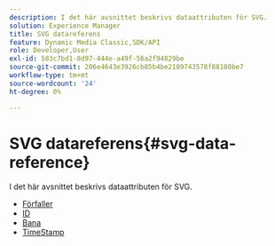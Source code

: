 ```yaml
---
description: I det här avsnittet beskrivs dataattributen för SVG.
solution: Experience Manager
title: SVG datareferens
feature: Dynamic Media Classic,SDK/API
role: Developer,User
exl-id: 583c7bd1-8d97-444e-a49f-56a2f94829be
source-git-commit: 206e4643e3926cb85b4be2189743578f88180be7
workflow-type: tm+mt
source-wordcount: '24'
ht-degree: 0%

---
```


# SVG datareferens{#svg-data-reference}

I det här avsnittet beskrivs dataattributen för SVG.

* [Förfaller](r-expiration-svg.md)
* [ID](r-id-svg.md)
* [Bana](r-path-svg.md)
* [TimeStamp](r-timestamp-svg.md)
